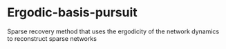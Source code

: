 # Ergodic-basis-pursuit
 Sparse recovery method that uses the ergodicity of the network dynamics to reconstruct sparse networks
